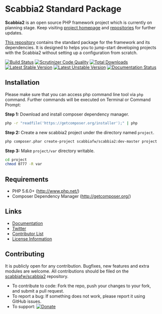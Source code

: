 # Scabbia2 Standard Package

**Scabbia2** is an open source PHP framework project which is currently on planning stage. Keep visiting [project homepage](http://scabbiafw.com/) and [repositories](https://github.com/scabbiafw/) for further updates.

[This repository](https://github.com/scabbiafw/scabbia2/) contains the standard package for the framework and its dependencies. It is designed to helps you to jump-start developing projects with the Scabbia2 without setting up a configuration from scratch.

[![Build Status](https://travis-ci.org/scabbiafw/scabbia2.png?branch=master)](https://travis-ci.org/scabbiafw/scabbia2)
[![Scrutinizer Code Quality](https://scrutinizer-ci.com/g/scabbiafw/scabbia2/badges/quality-score.png?b=master)](https://scrutinizer-ci.com/g/scabbiafw/scabbia2/?branch=master)
[![Total Downloads](https://poser.pugx.org/scabbiafw/scabbia2/downloads.png)](https://packagist.org/packages/scabbiafw/scabbia2)
[![Latest Stable Version](https://poser.pugx.org/scabbiafw/scabbia2/v/stable)](https://packagist.org/packages/scabbiafw/scabbia2)
[![Latest Unstable Version](https://poser.pugx.org/scabbiafw/scabbia2/v/unstable)](https://packagist.org/packages/scabbiafw/scabbia2)
[![Documentation Status](https://readthedocs.org/projects/scabbia2-documentation/badge/?version=latest)](http://docs.scabbiafw.com/)


## Installation
Please make sure that you can access php command line tool via `php` command. Further commands will be executed on Terminal or Command Prompt:

**Step 1:**
Download and install composer dependency manager.

``` bash
php -r "readfile('https://getcomposer.org/installer');" | php
```

**Step 2:**
Create a new scabbia2 project under the directory named `project`.

``` bash
php composer.phar create-project scabbiafw/scabbia2:dev-master project
```

**Step 3:**
Make `project/var` directory writable.

``` bash
cd project
chmod 0777 -R var
```


## Requirements
* PHP 5.6.0+ (http://www.php.net/)
* Composer Dependency Manager (http://getcomposer.org/)


## Links
- [Documentation](http://docs.scabbiafw.com/)
- [Twitter](https://twitter.com/scabbiafw)
- [Contributor List](contributors.md)
- [License Information](LICENSE)


## Contributing
It is publicly open for any contribution. Bugfixes, new features and extra modules are welcome. All contributions should be filed on the [scabbiafw/scabbia2](https://github.com/scabbiafw/scabbia2) repository.

* To contribute to code: Fork the repo, push your changes to your fork, and submit a pull request.
* To report a bug: If something does not work, please report it using GitHub issues.
* To support: [![Donate](https://www.paypalobjects.com/en_US/i/btn/btn_donate_LG.gif)](https://www.paypal.com/cgi-bin/webscr?cmd=_s-xclick&hosted_button_id=BXNMWG56V6LYS)
